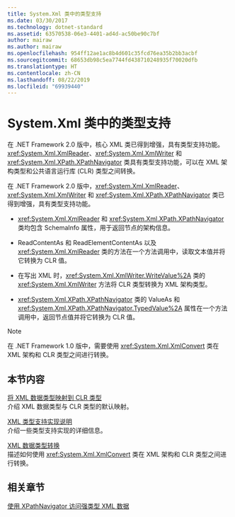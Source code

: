 ```yaml
---
title: System.Xml 类中的类型支持
ms.date: 03/30/2017
ms.technology: dotnet-standard
ms.assetid: 63570538-06e3-4401-ad4d-ac50be90c7bf
author: mairaw
ms.author: mairaw
ms.openlocfilehash: 954ff12ae1ac8b4d601c35fcd76ea35b2bb3acbf
ms.sourcegitcommit: 68653db98c5ea7744fd438710248935f70020dfb
ms.translationtype: HT
ms.contentlocale: zh-CN
ms.lasthandoff: 08/22/2019
ms.locfileid: "69939440"
---
```

# <a name="type-support-in-the-systemxml-classes"></a>System.Xml 类中的类型支持
在 .NET Framework 2.0 版中，核心 XML 类已得到增强，具有类型支持功能。 <xref:System.Xml.XmlReader>、<xref:System.Xml.XmlWriter> 和 <xref:System.Xml.XPath.XPathNavigator> 类具有类型支持功能，可以在 XML 架构类型和公共语言运行库 (CLR) 类型之间转换。  
  
 在 .NET Framework 2.0 版中，<xref:System.Xml.XmlReader>、<xref:System.Xml.XmlWriter> 和 <xref:System.Xml.XPath.XPathNavigator> 类已得到增强，具有类型支持功能。  
  
- <xref:System.Xml.XmlReader> 和 <xref:System.Xml.XPath.XPathNavigator> 类均包含 SchemaInfo  属性，用于返回节点的架构信息。  
  
- ReadContentAs  和 ReadElementContentAs  以及 <xref:System.Xml.XmlReader> 类的方法在一个方法调用中，读取文本值并将它转换为 CLR 值。  
  
- 在写出 XML 时，<xref:System.Xml.XmlWriter.WriteValue%2A> 类的 <xref:System.Xml.XmlWriter> 方法将 CLR 类型转换为 XML 架构类型。  
  
- <xref:System.Xml.XPath.XPathNavigator> 类的 ValueAs  和 <xref:System.Xml.XPath.XPathNavigator.TypedValue%2A> 属性在一个方法调用中，返回节点值并将它转换为 CLR 值。  
  
> [!NOTE]
> 在 .NET Framework 1.0 版中，需要使用 <xref:System.Xml.XmlConvert> 类在 XML 架构和 CLR 类型之间进行转换。  
  
## <a name="in-this-section"></a>本节内容  
 [将 XML 数据类型映射到 CLR 类型](../../../../docs/standard/data/xml/mapping-xml-data-types-to-clr-types.md)  
 介绍 XML 数据类型与 CLR 类型的默认映射。  
  
 [XML 类型支持实现说明](../../../../docs/standard/data/xml/xml-type-support-implementation-notes.md)  
 介绍一些类型支持实现的详细信息。  
  
 [XML 数据类型转换](../../../../docs/standard/data/xml/conversion-of-xml-data-types.md)  
 描述如何使用 <xref:System.Xml.XmlConvert> 类在 XML 架构和 CLR 类型之间进行转换。  
  
## <a name="related-sections"></a>相关章节  
 [使用 XPathNavigator 访问强类型 XML 数据](../../../../docs/standard/data/xml/accessing-strongly-typed-xml-data-using-xpathnavigator.md)
